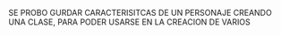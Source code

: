SE PROBO GURDAR CARACTERISITCAS DE UN PERSONAJE CREANDO UNA CLASE, PARA PODER USARSE EN LA CREACION DE VARIOS
